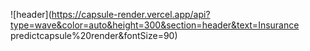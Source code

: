 ![header](https://capsule-render.vercel.app/api?type=wave&color=auto&height=300&section=header&text=Insurance predictcapsule%20render&fontSize=90)
